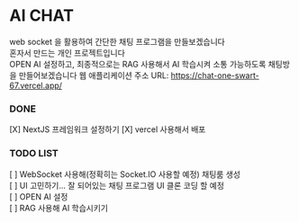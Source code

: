 # AI CHAT
web socket 을 활용하여 간단한 채팅 프로그램을 만들보겠습니다   
혼자서 만드는 개인 프로젝트입니다   
OPEN AI 설정하고, 최종적으로는 RAG 사용해서 AI 학습시켜 소통 가능하도록 채팅방을 만들어보겠습니다
웹 애플리케이션 주소 URL: https://chat-one-swart-67.vercel.app/

### DONE
[X] NextJS 프레임워크 설정하기
[X] vercel 사용해서 배포


### TODO LIST
[ ] WebSocket 사용해(정확히는 Socket.IO 사용할 예정) 채팅룸 생성   
[ ] UI 고민하기... 잘 되어있는 채팅 프로그램 UI 클론 코딩 할 예정   
[ ] OPEN AI 설정   
[ ] RAG 사용해 AI 학습시키기   
